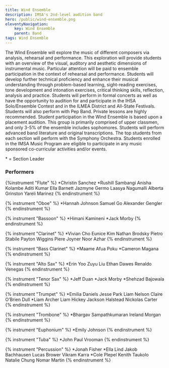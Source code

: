 ```yaml
---
title: Wind Ensemble
description: IMSA's 2nd-level audition band
hero: /public/wind-ensemble.png
eleventyNavigation:
    key: Wind Ensemble
    parent: Band
tags: Wind Ensemble
---
```


The Wind Ensemble will explore the music of different composers via analysis, rehearsal and performance. This exploration will provide
students with an overview of the visual, auditory and aesthetic dimensions of instrumental music. Particular attention will be paid to
ensemble participation in the context of rehearsal and performance. Students will develop further technical proficiency and enhance
their musical understanding through problem-based learning, sight-reading exercises, tone development and intonation exercises, critical
thinking skills, reflection, analysis and practice. Students will perform in formal concerts as well as have the opportunity to audition for
and participate in the IHSA Solo/Ensemble Contest and in the ILMEA District and All-State Festivals. Students will also perform with
Pep Band. Private lessons are highly recommended. Student participation in the Wind Ensemble is based upon a placement audition.
This group is primarily comprised of upper classmen, and only 3-5% of the ensemble includes sophomores. Students will perform
advanced band literature and original transcriptions. The top students from each section will perform with the Symphony Orchestra.
Students enrolled in the IMSA Music Program are eligible to participate in any music sponsored co-curricular activities and/or events.

\* = Section Leader

### Performers
{%instrument "Flute" %}
*Christin Sanchez
*Rushill Sambangi
Anisha Kolambe
Aditi Kumar
Ella Barnett
Jazmyne Germo
Laasya Nagumalli
Alberta Grinston
Yareli Marinez
{% endinstrument %}

{% instrument "Oboe" %}
*Hannah Johnson
Samuel Go
Alexander Gengler
{% endinstrument %}

{% instrument "Bassoon" %}
*Himani Kamineni
*Jack Morby
{% endinstrument %}

{% instrument "Clarinet" %}
*Vivian Cho
Eunice Kim
Nathan Brodsky
Pietro Stabile
Payton Wiggins
Piere Joyner
Noor Azhar
{% endinstrument %}

{% instrument "Bass Clarinet" %}
*Maame Afua Poku
*Cameron Magana
{% endinstrument %}

{% instrument "Alto Sax" %}
*Erin Yoo
Zuyu Liu
Ethan Dawes
Renaldo Venegas
{% endinstrument %}

{% instrument "Tenor Sax" %}
*Jeff Duan
*Jack Morby
*Shehzad Bajowala
{% endinstrument %}

{% instrument "Trumpet" %}
*Emilia Daniels
Jesse Park
Liam Nelson
Claire O’Brien Dull
*Liam Archer
Liam Hickey
Jackson Halstead
Nickolas Carter
{% endinstrument %}

{% instrument "Trombone" %}
*Bhargav Sampathkumaran
Ireland Morgan
{% endinstrument %}

{% instrument "Euphonium" %}
*Emily Johnson
{% endinstrument %}

{% instrument "Tuba" %}
*John Paul Vrooman
{% endinstrument %}

{% instrument "Percussion" %}
*Jonah Fisher
*Ella Lind
Jakob Bachhausen
Lucas Brower
Vikram Karra
*Cole Plepel
Kenith Taukolo
Natalie Chung
Nomar Martin
{% endinstrument %}